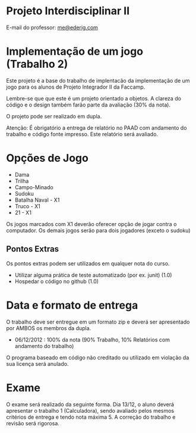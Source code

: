 Projeto Interdisciplinar II
===========================
E-mail do professor: me@ederig.com

Implementação de um jogo (Trabalho 2)
=====================================

Este projeto é a base do trabalho de implentacão da implementação de um jogo para os alunos de Projeto Integrador II da Faccamp.

Lembre-se que que este é um projeto orientado a objetos. A clareza do código e o design também farão parte da avaliação (30% da nota).

O projeto pode ser realizado em dupla.

Atenção: É obrigatório a entrega de relatório no PAAD com andamento do trabalho e código fonte impresso. Este relatório será avaliado.

Opções de Jogo
==============
- Dama
- Trilha
- Campo-Minado
- Sudoku 
- Batalha Naval - X1
- Truco - X1
- 21 - X1

Os jogos marcados com X1 deverão oferecer opção de jogar contra o computador. Os demais jogos serão para dois jogadores (exceto o sudoku)



Pontos Extras
-------------
Os pontos extras podem ser utilizados em qualquer nota do curso.

- Utilizar alguma prática de teste automatizado (por ex. junit) (1.0)
- Hospedar o código no github (1.0)

Data e formato de entrega
=========================
O trabalho deve ser entregue em um formato zip e deverá ser apresentado por AMBOS os membros da dupla.
- 06/12/2012 : 100% da nota (90% Trabalho, 10% Relatórios com andamento do trabalho)


O programa baseado em código não creditado ou utilizado em violação da sua licença será anulado.


Exame
=====
O exame será realizado da seguinte forma. Dia 13/12, o aluno deverá apresentar o trabalho 1 (Calculadora), sendo avaliado pelos mesmos critérios de entrega e tendo nota máxima 5.
A correção do trabalho e revisão será rigorosa.



